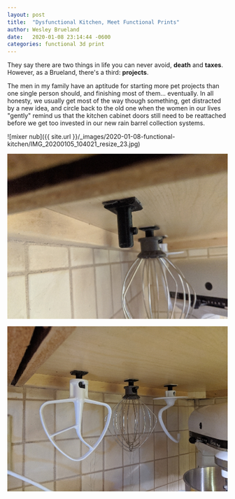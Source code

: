 ```yaml
---
layout: post
title:  "Dysfunctional Kitchen, Meet Functional Prints"
author: Wesley Brueland
date:   2020-01-08 23:14:44 -0600
categories: functional 3d print
---
```


They say there are two things in life you can never avoid, **death** and **taxes**. However, as a Brueland, there's a third: **projects**. 

The men in my family have an aptitude for starting more pet projects than one single person should, and finishing most of them... eventually. In all honesty, we usually get most of the way though something, get distracted by a new idea, and circle back to the old one when the women in our lives "gently" remind us that the kitchen cabinet doors still need to be reattached before we get too invested in our new rain barrel collection systems. 

![mixer nub]({{ site.url }}/_images/2020-01-08-functional-kitchen/IMG_20200105_104021_resize_23.jpg)


![printed nub](../_images/2020-01-08-functional-kitchen/IMG_20200105_104017_resize_0.jpg)


![hung beater](../_images/2020-01-08-functional-kitchen/IMG_20200105_104010_resize_62.jpg)
